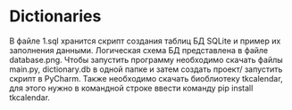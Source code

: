 # Dictionaries
В файле 1.sql хранится скрипт создания таблиц БД SQLite и пример их заполнения данными. Логическая схема БД представлена в файле database.png. 
Чтобы запустить программу необходимо скачать файлы main.py, dictionary.db в одной папке и затем создать проект/ запустить скрипт в PyCharm. Также необходимо скачать биоблиотеку tkcalendar, для этого нужно в командной строке ввести команду pip install tkcalendar.
